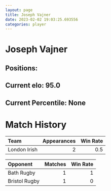 ```yaml
---  
layout: page  
title: Joseph Vajner  
date: 2023-02-02 19:03:25.693556  
categories: player  
---
```

# Joseph Vajner

## Positions: 

## Current elo: 95.0

## Current Percentile: None

# Match History


| Team         |   Appearances |   Win Rate |
|:-------------|--------------:|-----------:|
| London Irish |             2 |        0.5 |

| Opponent      |   Matches |   Win Rate |
|:--------------|----------:|-----------:|
| Bath Rugby    |         1 |          1 |
| Bristol Rugby |         1 |          0 |